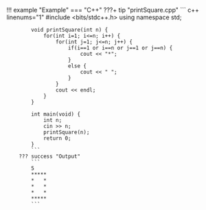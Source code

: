 !!! example "Example"
    === "C++"
        ???+ tip "printSquare.cpp"
            ``` c++ linenums="1"
            #include <bits/stdc++.h>
            using namespace std;

            void printSquare(int n) {
                for(int i=1; i<=n; i++) {
                    for(int j=1; j<=n; j++) {
                        if(i==1 or i==n or j==1 or j==n) {
                            cout << "*";
                        } 
                        else {
                            cout << " ";
                        }
                    }
                    cout << endl;
                }
            }

            int main(void) {
                int n;
                cin >> n;
                printSquare(n);
                return 0;
            }
            ```
        ??? success "Output"
            ```
            5
            *****
            *   *
            *   *
            *   *
            *****
            ```